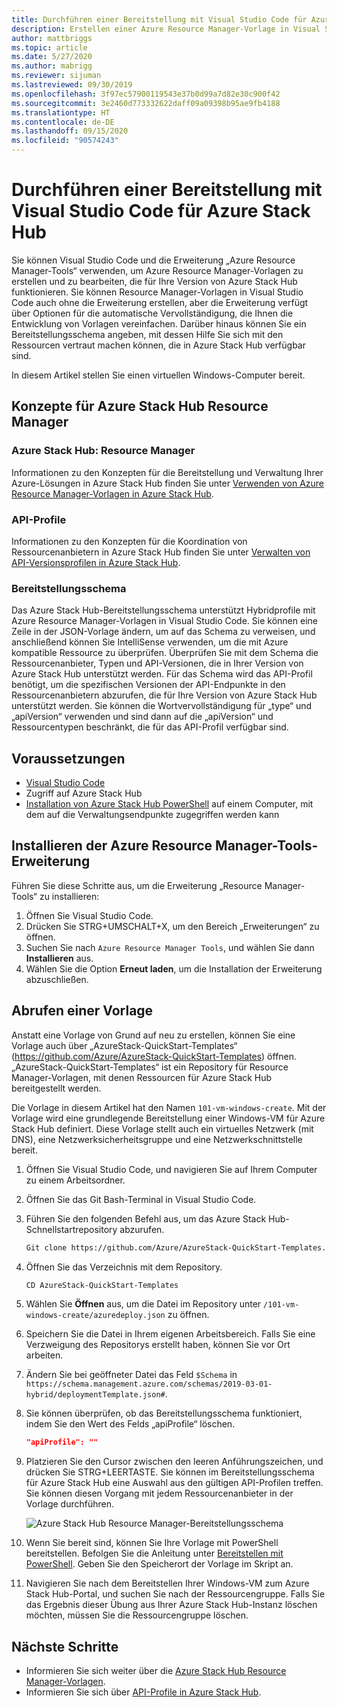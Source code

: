 ```yaml
---
title: Durchführen einer Bereitstellung mit Visual Studio Code für Azure Stack Hub
description: Erstellen einer Azure Resource Manager-Vorlage in Visual Studio Code und Verwenden des Bereitstellungsschemas, um eine Vorlage zu erhalten, die mit meiner Version von Azure Stack Hub kompatibel ist.
author: mattbriggs
ms.topic: article
ms.date: 5/27/2020
ms.author: mabrigg
ms.reviewer: sijuman
ms.lastreviewed: 09/30/2019
ms.openlocfilehash: 3f97ec57900119543e37b0d99a7d82e30c900f42
ms.sourcegitcommit: 3e2460d773332622daff09a09398b95ae9fb4188
ms.translationtype: HT
ms.contentlocale: de-DE
ms.lasthandoff: 09/15/2020
ms.locfileid: "90574243"
---
```

# <a name="deploy-with-visual-studio-code-to-azure-stack-hub"></a>Durchführen einer Bereitstellung mit Visual Studio Code für Azure Stack Hub

Sie können Visual Studio Code und die Erweiterung „Azure Resource Manager-Tools“ verwenden, um Azure Resource Manager-Vorlagen zu erstellen und zu bearbeiten, die für Ihre Version von Azure Stack Hub funktionieren. Sie können Resource Manager-Vorlagen in Visual Studio Code auch ohne die Erweiterung erstellen, aber die Erweiterung verfügt über Optionen für die automatische Vervollständigung, die Ihnen die Entwicklung von Vorlagen vereinfachen. Darüber hinaus können Sie ein Bereitstellungsschema angeben, mit dessen Hilfe Sie sich mit den Ressourcen vertraut machen können, die in Azure Stack Hub verfügbar sind.

In diesem Artikel stellen Sie einen virtuellen Windows-Computer bereit.

## <a name="concepts-for-azure-stack-hub-resource-manager"></a>Konzepte für Azure Stack Hub Resource Manager

### <a name="azure-stack-hub-resource-manager"></a>Azure Stack Hub: Resource Manager

Informationen zu den Konzepten für die Bereitstellung und Verwaltung Ihrer Azure-Lösungen in Azure Stack Hub finden Sie unter [Verwenden von Azure Resource Manager-Vorlagen in Azure Stack Hub](azure-stack-arm-templates.md).

### <a name="api-profiles"></a>API-Profile
Informationen zu den Konzepten für die Koordination von Ressourcenanbietern in Azure Stack Hub finden Sie unter [Verwalten von API-Versionsprofilen in Azure Stack Hub](azure-stack-version-profiles.md).

### <a name="the-deployment-schema"></a>Bereitstellungsschema

Das Azure Stack Hub-Bereitstellungsschema unterstützt Hybridprofile mit Azure Resource Manager-Vorlagen in Visual Studio Code. Sie können eine Zeile in der JSON-Vorlage ändern, um auf das Schema zu verweisen, und anschließend können Sie IntelliSense verwenden, um die mit Azure kompatible Ressource zu überprüfen. Überprüfen Sie mit dem Schema die Ressourcenanbieter, Typen und API-Versionen, die in Ihrer Version von Azure Stack Hub unterstützt werden. Für das Schema wird das API-Profil benötigt, um die spezifischen Versionen der API-Endpunkte in den Ressourcenanbietern abzurufen, die für Ihre Version von Azure Stack Hub unterstützt werden. Sie können die Wortvervollständigung für „type“ und „apiVersion“ verwenden und sind dann auf die „apiVersion“ und Ressourcentypen beschränkt, die für das API-Profil verfügbar sind.

## <a name="prerequisites"></a>Voraussetzungen

- [Visual Studio Code](https://code.visualstudio.com/)
- Zugriff auf Azure Stack Hub
- [Installation von Azure Stack Hub PowerShell](../operator/azure-stack-powershell-install.md?toc=https%3A%2F%2Fdocs.microsoft.com%2Fen-us%2Fazure-stack%2Fuser%2FTOC.json&bc=https%3A%2F%2Fdocs.microsoft.com%2Fen-us%2Fazure-stack%2Fbreadcrumb%2Ftoc.json) auf einem Computer, mit dem auf die Verwaltungsendpunkte zugegriffen werden kann

## <a name="install-resource-manager-tools-extension"></a>Installieren der Azure Resource Manager-Tools-Erweiterung

Führen Sie diese Schritte aus, um die Erweiterung „Resource Manager-Tools“ zu installieren:

1. Öffnen Sie Visual Studio Code.
2. Drücken Sie STRG+UMSCHALT+X, um den Bereich „Erweiterungen“ zu öffnen.
3. Suchen Sie nach `Azure Resource Manager Tools`, und wählen Sie dann **Installieren** aus.
4. Wählen Sie die Option **Erneut laden**, um die Installation der Erweiterung abzuschließen.

## <a name="get-a-template"></a>Abrufen einer Vorlage

Anstatt eine Vorlage von Grund auf neu zu erstellen, können Sie eine Vorlage auch über „AzureStack-QuickStart-Templates“ (https://github.com/Azure/AzureStack-QuickStart-Templates) öffnen. „AzureStack-QuickStart-Templates“ ist ein Repository für Resource Manager-Vorlagen, mit denen Ressourcen für Azure Stack Hub bereitgestellt werden. 

Die Vorlage in diesem Artikel hat den Namen `101-vm-windows-create`. Mit der Vorlage wird eine grundlegende Bereitstellung einer Windows-VM für Azure Stack Hub definiert.  Diese Vorlage stellt auch ein virtuelles Netzwerk (mit DNS), eine Netzwerksicherheitsgruppe und eine Netzwerkschnittstelle bereit.

1. Öffnen Sie Visual Studio Code, und navigieren Sie auf Ihrem Computer zu einem Arbeitsordner.
2. Öffnen Sie das Git Bash-Terminal in Visual Studio Code.
3. Führen Sie den folgenden Befehl aus, um das Azure Stack Hub-Schnellstartrepository abzurufen.
    ```bash  
    Git clone https://github.com/Azure/AzureStack-QuickStart-Templates.git
    ```
4. Öffnen Sie das Verzeichnis mit dem Repository.
    ```bash  
    CD AzureStack-QuickStart-Templates
    ```
5. Wählen Sie **Öffnen** aus, um die Datei im Repository unter `/101-vm-windows-create/azuredeploy.json` zu öffnen.
6. Speichern Sie die Datei in Ihrem eigenen Arbeitsbereich. Falls Sie eine Verzweigung des Repositorys erstellt haben, können Sie vor Ort arbeiten.
7. Ändern Sie bei geöffneter Datei das Feld `$Schema` in `https://schema.management.azure.com/schemas/2019-03-01-hybrid/deploymentTemplate.json#`.
8. Sie können überprüfen, ob das Bereitstellungsschema funktioniert, indem Sie den Wert des Felds „apiProfile“ löschen.
    ```JSON  
    "apiProfile": ""
    ```
9. Platzieren Sie den Cursor zwischen den leeren Anführungszeichen, und drücken Sie STRG+LEERTASTE. Sie können im Bereitstellungsschema für Azure Stack Hub eine Auswahl aus den gültigen API-Profilen treffen. Sie können diesen Vorgang mit jedem Ressourcenanbieter in der Vorlage durchführen.

    ![Azure Stack Hub Resource Manager-Bereitstellungsschema](./media/azure-stack-resource-manager-deploy-template-vscode/azure-stack-resource-manager-vscode-schema.png)

10. Wenn Sie bereit sind, können Sie Ihre Vorlage mit PowerShell bereitstellen. Befolgen Sie die Anleitung unter [Bereitstellen mit PowerShell](azure-stack-deploy-template-powershell.md). Geben Sie den Speicherort der Vorlage im Skript an.
11. Navigieren Sie nach dem Bereitstellen Ihrer Windows-VM zum Azure Stack Hub-Portal, und suchen Sie nach der Ressourcengruppe. Falls Sie das Ergebnis dieser Übung aus Ihrer Azure Stack Hub-Instanz löschen möchten, müssen Sie die Ressourcengruppe löschen.

## <a name="next-steps"></a>Nächste Schritte

- Informieren Sie sich weiter über die [Azure Stack Hub Resource Manager-Vorlagen](azure-stack-arm-templates.md).  
- Informieren Sie sich über [API-Profile in Azure Stack Hub](azure-stack-version-profiles.md).
